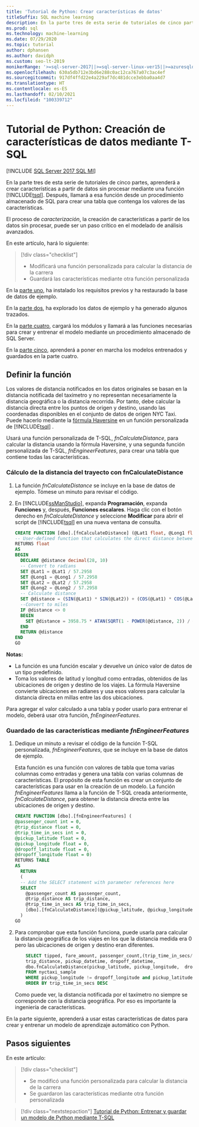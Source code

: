 ```yaml
---
title: 'Tutorial de Python: Crear características de datos'
titleSuffix: SQL machine learning
description: En la parte tres de esta serie de tutoriales de cinco partes, agregará cálculos a los procedimientos almacenados para usarlos en los modelos de aprendizaje automático de Python con el aprendizaje automático de SQL.
ms.prod: sql
ms.technology: machine-learning
ms.date: 07/29/2020
ms.topic: tutorial
author: dphansen
ms.author: davidph
ms.custom: seo-lt-2019
monikerRange: '>=sql-server-2017||>=sql-server-linux-ver15||>=azuresqldb-mi-current'
ms.openlocfilehash: 630a5db712e3bd6e288c0ac12ca767a07c3ac4ef
ms.sourcegitcommit: 917df4ffd22e4a229af7dc481dcce3ebba0aa4d7
ms.translationtype: HT
ms.contentlocale: es-ES
ms.lasthandoff: 02/10/2021
ms.locfileid: "100339712"
---
```

# <a name="python-tutorial-create-data-features-using-t-sql"></a>Tutorial de Python: Creación de características de datos mediante T-SQL
[!INCLUDE [SQL Server 2017 SQL MI](../../includes/applies-to-version/sqlserver2017-asdbmi.md)]

En la parte tres de esta serie de tutoriales de cinco partes, aprenderá a crear características a partir de datos sin procesar mediante una función [!INCLUDE[tsql](../../includes/tsql-md.md)]. Después, llamará a esa función desde un procedimiento almacenado de SQL para crear una tabla que contenga los valores de las características.

El proceso de *caracterización*, la creación de características a partir de los datos sin procesar, puede ser un paso crítico en el modelado de análisis avanzados.

En este artículo, hará lo siguiente:

> [!div class="checklist"]
> + Modificará una función personalizada para calcular la distancia de la carrera
> + Guardará las características mediante otra función personalizada

En la [parte uno](python-taxi-classification-introduction.md), ha instalado los requisitos previos y ha restaurado la base de datos de ejemplo.

En la [parte dos](python-taxi-classification-explore-data.md), ha explorado los datos de ejemplo y ha generado algunos trazados.

En la [parte cuatro](python-taxi-classification-train-model.md), cargará los módulos y llamará a las funciones necesarias para crear y entrenar el modelo mediante un procedimiento almacenado de SQL Server.

En la [parte cinco](python-taxi-classification-deploy-model.md), aprenderá a poner en marcha los modelos entrenados y guardados en la parte cuatro.

## <a name="define-the-function"></a>Definir la función

Los valores de distancia notificados en los datos originales se basan en la distancia notificada del taxímetro y no representan necesariamente la distancia geográfica o la distancia recorrida. Por tanto, debe calcular la distancia directa entre los puntos de origen y destino, usando las coordenadas disponibles en el conjunto de datos de origen NYC Taxi. Puede hacerlo mediante la [fórmula Haversine](https://en.wikipedia.org/wiki/Haversine_formula) en un función personalizada de [!INCLUDE[tsql](../../includes/tsql-md.md)] .

Usará una función personalizada de T-SQL, _fnCalculateDistance_, para calcular la distancia usando la fórmula Haversine, y una segunda función personalizada de T-SQL, _fnEngineerFeatures_, para crear una tabla que contiene todas las características.

### <a name="calculate-trip-distance-using-fncalculatedistance"></a>Cálculo de la distancia del trayecto con fnCalculateDistance

1. La función _fnCalculateDistance_ se incluye en la base de datos de ejemplo. Tómese un minuto para revisar el código.
  
2. En [!INCLUDE[ssManStudio](../../includes/ssmanstudio-md.md)], expanda **Programación**, expanda **Funciones** y, después, **Funciones escalares**.
   Haga clic con el botón derecho en _fnCalculateDistance_ y seleccione **Modificar** para abrir el script de [!INCLUDE[tsql](../../includes/tsql-md.md)] en una nueva ventana de consulta.
  
   ```sql
   CREATE FUNCTION [dbo].[fnCalculateDistance] (@Lat1 float, @Long1 float, @Lat2 float, @Long2 float)
   -- User-defined function that calculates the direct distance between two geographical coordinates
   RETURNS float
   AS
   BEGIN
     DECLARE @distance decimal(28, 10)
     -- Convert to radians
     SET @Lat1 = @Lat1 / 57.2958
     SET @Long1 = @Long1 / 57.2958
     SET @Lat2 = @Lat2 / 57.2958
     SET @Long2 = @Long2 / 57.2958
     -- Calculate distance
     SET @distance = (SIN(@Lat1) * SIN(@Lat2)) + (COS(@Lat1) * COS(@Lat2) * COS(@Long2 - @Long1))
     --Convert to miles
     IF @distance <> 0
     BEGIN
       SET @distance = 3958.75 * ATAN(SQRT(1 - POWER(@distance, 2)) / @distance);
     END
     RETURN @distance
   END
   GO
   ```

**Notas:**

+ La función es una función escalar y devuelve un único valor de datos de un tipo predefinido.
+ Toma los valores de latitud y longitud como entradas, obtenidos de las ubicaciones de origen y destino de los viajes. La fórmula Haversine convierte ubicaciones en radianes y usa esos valores para calcular la distancia directa en millas entre las dos ubicaciones.

Para agregar el valor calculado a una tabla y poder usarlo para entrenar el modelo, deberá usar otra función, _fnEngineerFeatures_.

### <a name="save-the-features-using-_fnengineerfeatures_"></a>Guardado de las características mediante _fnEngineerFeatures_

1. Dedique un minuto a revisar el código de la función T-SQL personalizada, _fnEngineerFeatures_, que se incluye en la base de datos de ejemplo.
  
   Esta función es una función con valores de tabla que toma varias columnas como entradas y genera una tabla con varias columnas de características.  El propósito de esta función es crear un conjunto de características para usar en la creación de un modelo. La función _fnEngineerFeatures_ llama a la función de T-SQL creada anteriormente, _fnCalculateDistance_, para obtener la distancia directa entre las ubicaciones de origen y destino.
  
   ```sql
   CREATE FUNCTION [dbo].[fnEngineerFeatures] (
   @passenger_count int = 0,
   @trip_distance float = 0,
   @trip_time_in_secs int = 0,
   @pickup_latitude float = 0,
   @pickup_longitude float = 0,
   @dropoff_latitude float = 0,
   @dropoff_longitude float = 0)
   RETURNS TABLE
   AS
     RETURN
     (
     -- Add the SELECT statement with parameter references here
     SELECT
       @passenger_count AS passenger_count,
       @trip_distance AS trip_distance,
       @trip_time_in_secs AS trip_time_in_secs,
       [dbo].[fnCalculateDistance](@pickup_latitude, @pickup_longitude, @dropoff_latitude, @dropoff_longitude) AS direct_distance
     )
   GO
   ```
  
2. Para comprobar que esta función funciona, puede usarla para calcular la distancia geográfica de los viajes en los que la distancia medida era 0 pero las ubicaciones de origen y destino eran diferentes.
  
   ```sql
       SELECT tipped, fare_amount, passenger_count,(trip_time_in_secs/60) as TripMinutes,
       trip_distance, pickup_datetime, dropoff_datetime,
       dbo.fnCalculateDistance(pickup_latitude, pickup_longitude,  dropoff_latitude, dropoff_longitude) AS direct_distance
       FROM nyctaxi_sample
       WHERE pickup_longitude != dropoff_longitude and pickup_latitude != dropoff_latitude and trip_distance = 0
       ORDER BY trip_time_in_secs DESC
   ```
  
   Como puede ver, la distancia notificada por el taxímetro no siempre se corresponde con la distancia geográfica. Por eso es importante la ingeniería de características.

En la parte siguiente, aprenderá a usar estas características de datos para crear y entrenar un modelo de aprendizaje automático con Python.

## <a name="next-steps"></a>Pasos siguientes

En este artículo:

> [!div class="checklist"]
> + Se modificó una función personalizada para calcular la distancia de la carrera
> + Se guardaron las características mediante otra función personalizada

> [!div class="nextstepaction"]
> [Tutorial de Python: Entrenar y guardar un modelo de Python mediante T-SQL](python-taxi-classification-train-model.md)
